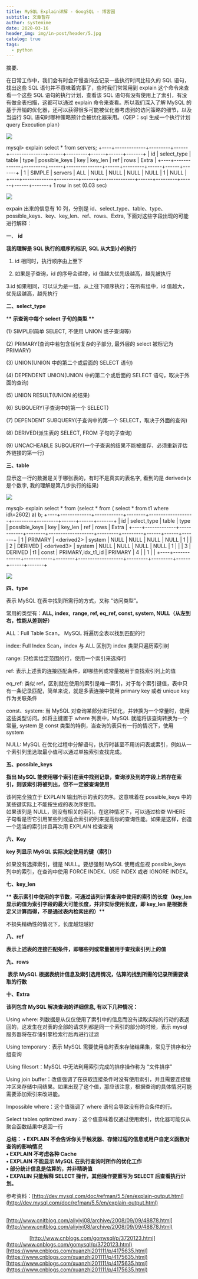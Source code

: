 ```yaml
---
title: MySQL Explain详解 - GoogSQL - 博客园
subtitle: 文章暂存
author: systemime
date: 2020-03-16
header_img: img/in-post/header/5.jpg
catalog: true
tags:
  - python
---
```

摘要.

<!-- more -->
在日常工作中，我们会有时会开慢查询去记录一些执行时间比较久的 SQL 语句，找出这些 SQL 语句并不意味着完事了，些时我们常常用到 explain 这个命令来查看一个这些 SQL 语句的执行计划，查看该 SQL 语句有没有使用上了索引，有没有做全表扫描，这都可以通过 explain 命令来查看。所以我们深入了解 MySQL 的基于开销的优化器，还可以获得很多可能被优化器考虑到的访问策略的细节，以及当运行 SQL 语句时哪种策略预计会被优化器采用。（QEP：sql 生成一个执行计划 query Execution plan）

![](https://common.cnblogs.com/images/copycode.gif)

mysql> explain select \* from servers; +----+-------------+---------+------+---------------+------+---------+------+------+-------+
| id | select_type | table   | type | possible_keys | key  | key_len | ref  | rows | Extra |
\+----+-------------+---------+------+---------------+------+---------+------+------+-------+
|  1 | SIMPLE      | servers | ALL  | NULL          | NULL | NULL    | NULL |    1 | NULL  |
\+----+-------------+---------+------+---------------+------+---------+------+------+-------+
1 row in set (0.03 sec)

![](https://common.cnblogs.com/images/copycode.gif)

expain 出来的信息有 10 列，分别是 id、select_type、table、type、possible_keys、key、key_len、ref、rows、Extra, 下面对这些字段出现的可能进行解释：

一、 **id**

**我的理解是 SQL 执行的顺序的标识, SQL 从大到小的执行**

1. id 相同时，执行顺序由上至下

2. 如果是子查询，id 的序号会递增，id 值越大优先级越高，越先被执行

3.id 如果相同，可以认为是一组，从上往下顺序执行；在所有组中，id 值越大，优先级越高，越先执行

**二、select_type**

\***\* 示查询中每个 select 子句的类型 \*\***

(1) SIMPLE(简单 SELECT, 不使用 UNION 或子查询等)

(2) PRIMARY(查询中若包含任何复杂的子部分, 最外层的 select 被标记为 PRIMARY)

(3) UNION(UNION 中的第二个或后面的 SELECT 语句)

(4) DEPENDENT UNION(UNION 中的第二个或后面的 SELECT 语句，取决于外面的查询)

(5) UNION RESULT(UNION 的结果)

(6) SUBQUERY(子查询中的第一个 SELECT)

(7) DEPENDENT SUBQUERY(子查询中的第一个 SELECT，取决于外面的查询)

(8) DERIVED(派生表的 SELECT, FROM 子句的子查询)

(9) UNCACHEABLE SUBQUERY(一个子查询的结果不能被缓存，必须重新评估外链接的第一行)

**三、table**

显示这一行的数据是关于哪张表的，有时不是真实的表名字, 看到的是 derivedx(x 是个数字, 我的理解是第几步执行的结果)

![](https://common.cnblogs.com/images/copycode.gif)

mysql> explain select \* from (select \* from ( select \* from t1 where id\\=2602) a) b; +----+-------------+------------+--------+-------------------+---------+---------+------+------+-------+
| id | select_type | table      | type   | possible_keys     | key     | key_len | ref  | rows | Extra |
\+----+-------------+------------+--------+-------------------+---------+---------+------+------+-------+
|  1 | PRIMARY     | &lt;derived2> | system | NULL              | NULL    | NULL    | NULL |    1 |       |
|  2 | DERIVED     | &lt;derived3> | system | NULL              | NULL    | NULL    | NULL |    1 |       |
|  3 | DERIVED     | t1         | const  | PRIMARY,idx_t1_id | PRIMARY | 4       |      |    1 |       |
\+----+-------------+------------+--------+-------------------+---------+---------+------+------+-------+

![](https://common.cnblogs.com/images/copycode.gif)

**四、type**

表示 MySQL 在表中找到所需行的方式，又称 “访问类型”。

常用的类型有：**ALL, index,  range, ref, eq_ref, const, system, NULL（从左到右，性能从差到好）**

ALL：Full Table Scan， MySQL 将遍历全表以找到匹配的行

index: Full Index Scan，index 与 ALL 区别为 index 类型只遍历索引树

range: 只检索给定范围的行，使用一个索引来选择行

ref: 表示上述表的连接匹配条件，即哪些列或常量被用于查找索引列上的值

eq_ref: 类似 ref，区别就在使用的索引是唯一索引，对于每个索引键值，表中只有一条记录匹配，简单来说，就是多表连接中使用 primary key 或者 unique key 作为关联条件

const、system: 当 MySQL 对查询某部分进行优化，并转换为一个常量时，使用这些类型访问。如将主键置于 where 列表中，MySQL 就能将该查询转换为一个常量, system 是 const 类型的特例，当查询的表只有一行的情况下，使用 system

NULL: MySQL 在优化过程中分解语句，执行时甚至不用访问表或索引，例如从一个索引列里选取最小值可以通过单独索引查找完成。

**五、possible_keys**

**指出 MySQL 能使用哪个索引在表中找到记录，查询涉及到的字段上若存在索引，则该索引将被列出，但不一定被查询使用**

该列完全独立于 EXPLAIN 输出所示的表的次序。这意味着在 possible_keys 中的某些键实际上不能按生成的表次序使用。  
如果该列是 NULL，则没有相关的索引。在这种情况下，可以通过检查 WHERE 子句看是否它引用某些列或适合索引的列来提高你的查询性能。如果是这样，创造一个适当的索引并且再次用 EXPLAIN 检查查询

**六、Key**

**key 列显示 MySQL 实际决定使用的键（索引）**

如果没有选择索引，键是 NULL。要想强制 MySQL 使用或忽视 possible_keys 列中的索引，在查询中使用 FORCE INDEX、USE INDEX 或者 IGNORE INDEX。

**七、key_len**

\***\* 表示索引中使用的字节数，可通过该列计算查询中使用的索引的长度（key_len 显示的值为索引字段的最大可能长度，并非实际使用长度，即 key_len 是根据表定义计算而得，不是通过表内检索出的）\*\***

不损失精确性的情况下，长度越短越好

**八、ref**

**表示上述表的连接匹配条件，即哪些列或常量被用于查找索引列上的值**

**九、rows**

 **表示 MySQL 根据表统计信息及索引选用情况，估算的找到所需的记录所需要读取的行数**

**十、Extra**

**该列包含 MySQL 解决查询的详细信息, 有以下几种情况：** 

Using where: 列数据是从仅仅使用了索引中的信息而没有读取实际的行动的表返回的，这发生在对表的全部的请求列都是同一个索引的部分的时候，表示 mysql 服务器将在存储引擎检索行后再进行过滤

Using temporary：表示 MySQL 需要使用临时表来存储结果集，常见于排序和分组查询

Using filesort：MySQL 中无法利用索引完成的排序操作称为 “文件排序”

Using join buffer：改值强调了在获取连接条件时没有使用索引，并且需要连接缓冲区来存储中间结果。如果出现了这个值，那应该注意，根据查询的具体情况可能需要添加索引来改进能。

Impossible where：这个值强调了 where 语句会导致没有符合条件的行。

Select tables optimized away：这个值意味着仅通过使用索引，优化器可能仅从聚合函数结果中返回一行

**总结：** **• EXPLAIN 不会告诉你关于触发器、存储过程的信息或用户自定义函数对查询的影响情况  
• EXPLAIN 不考虑各种 Cache  
• EXPLAIN 不能显示 MySQL 在执行查询时所作的优化工作  
• 部分统计信息是估算的，并非精确值  
• EXPALIN 只能解释 SELECT 操作，其他操作要重写为 SELECT 后查看执行计划。** 

参考资料：[http://dev.mysql.com/doc/refman/5.5/en/explain-output.html](http://dev.mysql.com/doc/refman/5.5/en/explain-output.html)

                [http://www.cnitblog.com/aliyiyi08/archive/2008/09/09/48878.html](http://www.cnitblog.com/aliyiyi08/archive/2008/09/09/48878.html)

                [http://www.cnblogs.com/gomysql/p/3720123.html](http://www.cnblogs.com/gomysql/p/3720123.html) 
 [https://www.cnblogs.com/xuanzhi201111/p/4175635.html](https://www.cnblogs.com/xuanzhi201111/p/4175635.html) 
 [https://www.cnblogs.com/xuanzhi201111/p/4175635.html](https://www.cnblogs.com/xuanzhi201111/p/4175635.html)
